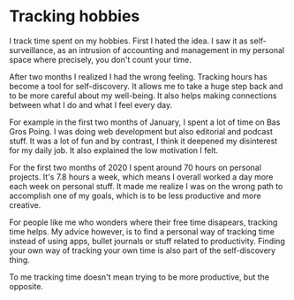 # Tracking hobbies

I track time spent on my hobbies. First I hated the idea. I saw it as self-surveillance, as an intrusion of accounting and management in my personal space where precisely, you don't count your time.

After two months I realized I had the wrong feeling. Tracking hours has become a tool for self-discovery. It allows me to take a huge step back and to be more careful about my well-being. It also helps making connections between what I do and what I feel every day.

For example in the first two months of January, I spent a lot of time on Bas Gros Poing. I was doing web development but also editorial and podcast stuff. It was a lot of fun and by contrast, I think it deepened my disinterest for my daily job. It also explained the low motivation I felt.

For the first two months of 2020 I spent around 70 hours on personal projects. It's 7.8 hours a week, which means I overall worked a day more each week on personal stuff. It made me realize I was on the wrong path to accomplish one of my goals, which is to be less productive and more creative.

For people like me who wonders where their free time disapears, tracking time helps. My advice however, is to find a personal way of tracking time instead of using apps, bullet journals or stuff related to productivity. Finding your own way of tracking your own time is also part of the self-discovery thing.

To me tracking time doesn't mean trying to be more productive, but the opposite.
